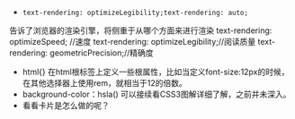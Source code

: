 *     text-rendering: optimizeLegibility;text-rendering: auto;
告诉了浏览器的渲染引擎，将侧重于从哪个方面来进行渲染
	text-rendering: optimizeSpeed; //速度
	text-rendering: optimizeLegibility;//阅读质量
	text-rendering: geometricPrecision;//精确度
* html{} 在html根标签上定义一些根属性，比如当定义font-size:12px的时候，在其他选择器上使用rem，就相当于12的倍数。
* background-color：hsla() 可以接续看CSS3图解详细了解，之前并未深入。
* 看看卡片是怎么做的呢？
